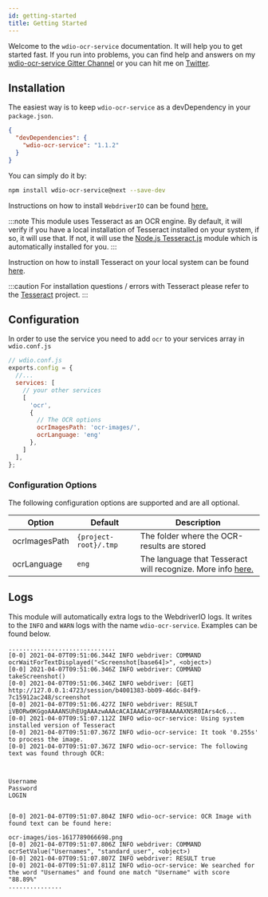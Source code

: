 ```yaml
---
id: getting-started
title: Getting Started
---
```


Welcome to the `wdio-ocr-service` documentation. It will help you to get started fast. If you run into problems, you
can find help and answers on my [wdio-ocr-service Gitter Channel](https://gitter.im/wswebcreation/wdio-ocr-service) or
you can hit me on [Twitter](https://twitter.com/wswebcreation).

## Installation
The easiest way is to keep `wdio-ocr-service` as a devDependency in your `package.json`.

```json
{
  "devDependencies": {
    "wdio-ocr-service": "1.1.2"
  }
}
```

You can simply do it by:

```bash
npm install wdio-ocr-service@next --save-dev
```

Instructions on how to install `WebdriverIO` can be found [here.](https://webdriver.io/docs/gettingstarted.html)

:::note
This module uses Tesseract as an OCR engine. By default, it will verify if you have a local installation of
Tesseract installed on your system, if so, it will use that. If not, it will use the
[Node.js Tesseract.js](https://github.com/naptha/tesseract.js) module which is automatically installed for you.
:::

Instruction on how to install Tesseract on your local system can be found
[here](https://tesseract-ocr.github.io/tessdoc/Installation.html).

:::caution
For installation questions / errors with Tesseract please refer to the
[Tesseract](https://github.com/tesseract-ocr/tesseract) project.
:::


## Configuration
In order to use the service you need to add `ocr` to your services array in `wdio.conf.js`

```js
// wdio.conf.js
exports.config = {
  //...
  services: [
    // your other services
    [
      'ocr',
      {
        // The OCR options
        ocrImagesPath: 'ocr-images/',
        ocrLanguage: 'eng'
      },
    ]
  ],
};
```

### Configuration Options
The following configuration options are supported and are all optional.

| Option | Default | Description |
| --- | --- | --- |
| ocrImagesPath | `{project-root}/.tmp` | The folder where the OCR-results are stored |
| ocrLanguage | `eng` | The language that Tesseract will recognize. More info [here.](https://tesseract-ocr.github.io/tessdoc/Data-Files-in-different-versions.html)

## Logs
This module will automatically extra logs to the WebdriverIO logs. It writes to the `INFO` and `WARN` logs with the name
`wdio-ocr-service`.
Examples can be found below.

```log
..............................
[0-0] 2021-04-07T09:51:06.344Z INFO webdriver: COMMAND ocrWaitForTextDisplayed("<Screenshot[base64]>", <object>)
[0-0] 2021-04-07T09:51:06.346Z INFO webdriver: COMMAND takeScreenshot()
[0-0] 2021-04-07T09:51:06.346Z INFO webdriver: [GET] http://127.0.0.1:4723/session/b4001383-bb09-46dc-84f9-7c15912ac248/screenshot
[0-0] 2021-04-07T09:51:06.427Z INFO webdriver: RESULT iVBORw0KGgoAAAANSUhEUgAAAzwAAAcACAIAAACaY9F8AAAAAXNSR0IArs4c6...
[0-0] 2021-04-07T09:51:07.112Z INFO wdio-ocr-service: Using system installed version of Tesseract
[0-0] 2021-04-07T09:51:07.367Z INFO wdio-ocr-service: It took '0.255s' to process the image.
[0-0] 2021-04-07T09:51:07.367Z INFO wdio-ocr-service: The following text was found through OCR:



Username
Password
LOGIN


[0-0] 2021-04-07T09:51:07.804Z INFO wdio-ocr-service: OCR Image with found text can be found here:

ocr-images/ios-1617789066698.png
[0-0] 2021-04-07T09:51:07.806Z INFO webdriver: COMMAND ocrSetValue("Usernames", "standard_user", <object>)
[0-0] 2021-04-07T09:51:07.807Z INFO webdriver: RESULT true
[0-0] 2021-04-07T09:51:07.811Z INFO wdio-ocr-service: We searched for the word "Usernames" and found one match "Username" with score "88.89%"
...............
```
